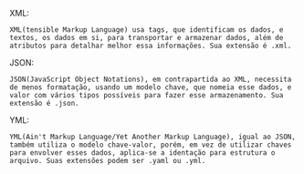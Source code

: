 XML:

    XML(tensible Markup Language) usa tags, que identificam os dados, e textos, os dados em si, para transportar e armazenar dados, além de atributos para detalhar melhor essa informações. Sua extensão é .xml.

JSON:

    JSON(JavaScript Object Notations), em contrapartida ao XML, necessita de menos formatação, usando um modelo chave, que nomeia esse dados, e valor com vários tipos possíveis para fazer esse armazenamento. Sua extensão é .json.

YML:

    YML(Ain't Markup Language/Yet Another Markup Language), igual ao JSON, também utiliza o modelo chave-valor, porém, em vez de utilizar chaves para envolver esses dados, aplica-se a identação para estrutura o arquivo. Suas extensões podem ser .yaml ou .yml.


    
